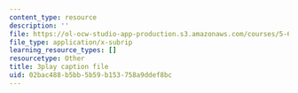 ```yaml
---
content_type: resource
description: ''
file: https://ol-ocw-studio-app-production.s3.amazonaws.com/courses/5-61-physical-chemistry-fall-2017/02bac488b5bb5b59b153758a9ddef8bc_8kM9quINTHI.vtt
file_type: application/x-subrip
learning_resource_types: []
resourcetype: Other
title: 3play caption file
uid: 02bac488-b5bb-5b59-b153-758a9ddef8bc
---
```

